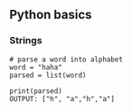 ## Python basics

### Strings

```python3
# parse a word into alphabet
word = "haha"
parsed = list(word)

print(parsed)
OUTPUT: ["h", "a","h","a"]
```
